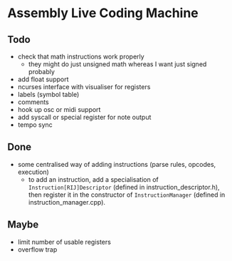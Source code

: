 Assembly Live Coding Machine
============================

Todo
----

* check that math instructions work properly
    * they might do just unsigned math whereas I want just signed probably
* add float support
* ncurses interface with visualiser for registers
* labels (symbol table)
* comments
* hook up osc or midi support
* add syscall or special register for note output
* tempo sync

Done
----

* some centralised way of adding instructions (parse rules, opcodes, execution)
    * to add an instruction, add a specialisation of
      `Instruction[RIJ]Descriptor` (defined in instruction_descriptor.h), then
      register it in the constructor of `InstructionManager` (defined in
      instruction_manager.cpp).

Maybe
-----

* limit number of usable registers
* overflow trap
